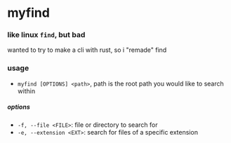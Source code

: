 # myfind

### like linux `find`, but bad 

wanted to try to make a cli with rust, so i "remade" find 

### usage

* `myfind [OPTIONS] <path>`, path is the root path you would like to search within

##### options

* `-f, --file <FILE>`: file or directory to search for
* `-e, --extension <EXT>`: search for files of a specific extension

